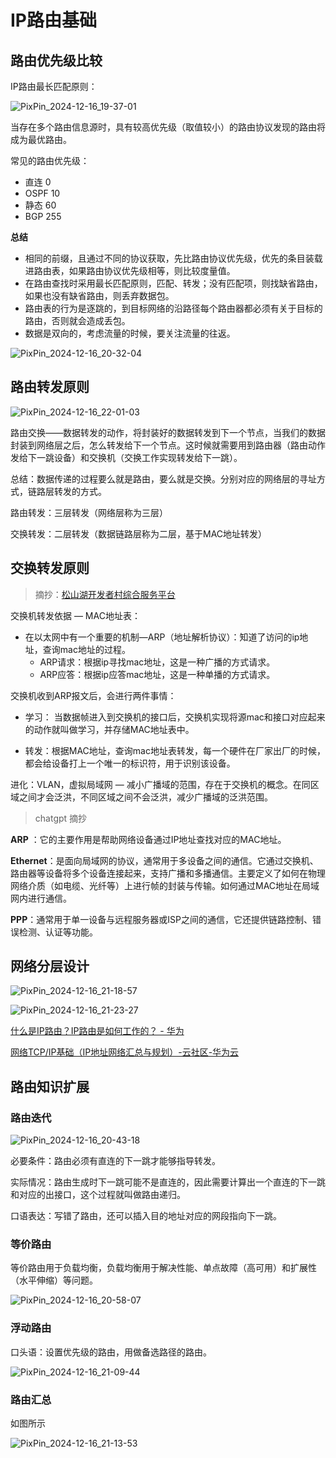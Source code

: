 # IP路由基础

## 路由优先级比较

IP路由最长匹配原则：

![PixPin_2024-12-16_19-37-01](https://img.yonrd.com/i/2024/12/16/w1fdsn.png)

当存在多个路由信息源时，具有较高优先级（取值较小）的路由协议发现的路由将成为最优路由。

常见的路由优先级：

* 直连 0
* OSPF 10
* 静态 60
* BGP 255

**总结**

* 相同的前缀，且通过不同的协议获取，先比路由协议优先级，优先的条目装载进路由表，如果路由协议优先级相等，则比较度量值。
* 在路由查找时采用最长匹配原则，匹配、转发；没有匹配项，则找缺省路由，如果也没有缺省路由，则丢弃数据包。
* 路由表的行为是逐跳的，到目标网络的沿路径每个路由器都必须有关于目标的路由，否则就会造成丢包。
* 数据是双向的，考虑流量的时候，要关注流量的往返。

![PixPin_2024-12-16_20-32-04](https://img.yonrd.com/i/2024/12/16/xn8qzh.png)

## 路由转发原则

![PixPin_2024-12-16_22-01-03](https://img.yonrd.com/i/2024/12/16/10emzrf.png)

路由交换——数据转发的动作，将封装好的数据转发到下一个节点，当我们的数据封装到网络层之后，怎么转发给下一个节点。这时候就需要用到路由器（路由动作发给下一跳设备）和交换机（交换工作实现转发给下一跳）。

总结：数据传递的过程要么就是路由，要么就是交换。分别对应的网络层的寻址方式，链路层转发的方式。

路由转发：三层转发（网络层称为三层）

交换转发：二层转发（数据链路层称为二层，基于MAC地址转发）

## 交换转发原则

> 摘抄：[松山湖开发者村综合服务平台](https://community.sslcode.com.cn/6728244082931a478c181fc9.html)

交换机转发依据 — MAC地址表：

* 在以太网中有一个重要的机制—ARP（地址解析协议）：知道了访问的ip地址，查询mac地址的过程。
  * ARP请求：根据ip寻找mac地址，这是一种广播的方式请求。
  * ARP应答：根据ip应答mac地址，这是一种单播的方式请求。

交换机收到ARP报文后，会进行两件事情：

* 学习： 当数据帧进入到交换机的接口后，交换机实现将源mac和接口对应起来的动作就叫做学习，并存储MAC地址表中。

* 转发：根据MAC地址，查询mac地址表转发，每一个硬件在厂家出厂的时候，都会给设备打上一个唯一的标识符，用于识别该设备。

进化：VLAN，虚拟局域网 — 减小广播域的范围，存在于交换机的概念。在同区域之间才会泛洪，不同区域之间不会泛洪，减少广播域的泛洪范围。

> chatgpt 摘抄

**ARP** ：它的主要作用是帮助网络设备通过IP地址查找对应的MAC地址。

**Ethernet**：是面向局域网的协议，通常用于多设备之间的通信。它通过交换机、路由器等设备将多个设备连接起来，支持广播和多播通信。主要定义了如何在物理网络介质（如电缆、光纤等）上进行帧的封装与传输。如何通过MAC地址在局域网内进行通信。

**PPP**：通常用于单一设备与远程服务器或ISP之间的通信，它还提供链路控制、错误检测、认证等功能。


## 网络分层设计

![PixPin_2024-12-16_21-18-57](https://img.yonrd.com/i/2024/12/16/z2at5e.png)

![PixPin_2024-12-16_21-23-27](https://img.yonrd.com/i/2024/12/16/z47tr7.png)

[什么是IP路由？IP路由是如何工作的？ - 华为](https://info.support.huawei.com/info-finder/encyclopedia/zh/IP路由.html)

[网络TCP/IP基础（IP地址网络汇总与规划）-云社区-华为云](https://bbs.huaweicloud.com/blogs/330876)

## 路由知识扩展

### 路由迭代

![PixPin_2024-12-16_20-43-18](https://img.yonrd.com/i/2024/12/16/xu4zu3.png)

必要条件：路由必须有直连的下一跳才能够指导转发。

实际情况：路由生成时下一跳可能不是直连的，因此需要计算出一个直连的下一跳和对应的出接口，这个过程就叫做路由递归。

口语表达：写错了路由，还可以插入目的地址对应的网段指向下一跳。

### 等价路由

等价路由用于负载均衡，负载均衡用于解决性能、单点故障（高可用）和扩展性（水平伸缩）等问题。

![PixPin_2024-12-16_20-58-07](https://img.yonrd.com/i/2024/12/16/y1mtda.png)

### 浮动路由

口头语：设置优先级的路由，用做备选路径的路由。

![PixPin_2024-12-16_21-09-44](https://img.yonrd.com/i/2024/12/16/ywa3d2.png)

###  路由汇总

如图所示

![PixPin_2024-12-16_21-13-53](https://img.yonrd.com/i/2024/12/16/yyn9yj.png)

